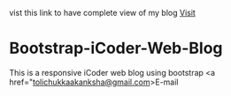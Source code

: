 vist this link to have complete view of my blog <a href=" https://tolichukkaakanksha.github.io/Bootstrap-iCoder-Web-Blog/">Visit</a>
# Bootstrap-iCoder-Web-Blog
This is a responsive iCoder web blog using bootstrap
<a href="tolichukkaakanksha@gmail.com>E-mail</a>
